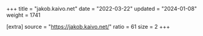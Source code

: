 +++
title = "jakob.kaivo.net"
date = "2022-03-22"
updated = "2024-01-08"
weight = 1741

[extra]
source = "https://jakob.kaivo.net/"
ratio = 61
size = 2
+++
